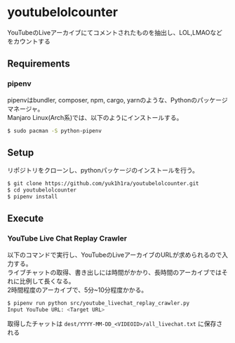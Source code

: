 # youtubelolcounter

YouTubeのLiveアーカイブにてコメントされたものを抽出し、LOL,LMAOなどをカウントする

## Requirements

### pipenv

pipenvはbundler, composer, npm, cargo, yarnのような、Pythonのパッケージマネージャ。  
Manjaro Linux(Arch系)では、以下のようにインストールする。

```bash
$ sudo pacman -S python-pipenv
```

## Setup

リポジトリをクローンし、pythonパッケージのインストールを行う。

```bash
$ git clone https://github.com/yuk1h1ra/youtubelolcounter.git
$ cd youtubelolcounter
$ pipenv install
```

## Execute

### YouTube Live Chat Replay Crawler

以下のコマンドで実行し、YouTubeのLiveアーカイブのURLが求められるので入力する。  
ライブチャットの取得、書き出しには時間がかかり、長時間のアーカイブではそれに比例して長くなる。  
2時間程度のアーカイブで、5分~10分程度かかる。  

```bash
$ pipenv run python src/youtube_livechat_replay_crawler.py
Input YouTube URL: <Target URL>
```

取得したチャットは `dest/YYYY-MM-DD_<VIDEOID>/all_livechat.txt` に保存される
